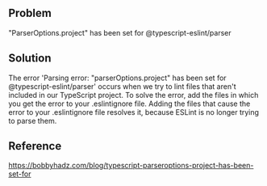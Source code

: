 ## Problem

"ParserOptions.project" has been set for @typescript-eslint/parser

## Solution

The error 'Parsing error: "parserOptions.project" has been set for @typescript-eslint/parser' occurs when we try to lint files that aren't included in our TypeScript project. To solve the error, add the files in which you get the error to your .eslintignore file. Adding the files that cause the error to your .eslintignore file resolves it, because ESLint is no longer trying to parse them.

## Reference

https://bobbyhadz.com/blog/typescript-parseroptions-project-has-been-set-for
